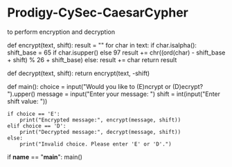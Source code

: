 # Prodigy-CySec-CaesarCypher
to perform encryption and decryption

def encrypt(text, shift):
    result = ""
    for char in text:
        if char.isalpha():
            shift_base = 65 if char.isupper() else 97
            result += chr((ord(char) - shift_base + shift) % 26 + shift_base)
        else:
            result += char
    return result

def decrypt(text, shift):
    return encrypt(text, -shift)

def main():
    choice = input("Would you like to (E)ncrypt or (D)ecrypt? ").upper()
    message = input("Enter your message: ")
    shift = int(input("Enter shift value: "))

    if choice == 'E':
        print("Encrypted message:", encrypt(message, shift))
    elif choice == 'D':
        print("Decrypted message:", decrypt(message, shift))
    else:
        print("Invalid choice. Please enter 'E' or 'D'.")

if __name__ == "__main__":
    main()

